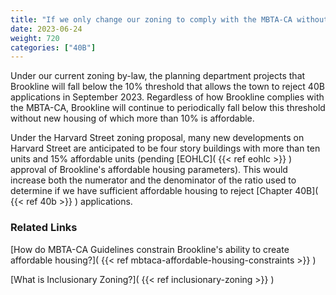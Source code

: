 ```yaml
---
title: "If we only change our zoning to comply with the MBTA-CA without incentivizing more housing, will we still be forced to accept 40B projects?"
date: 2023-06-24
weight: 720
categories: ["40B"]
---
```

Under our current zoning by-law, the planning department projects that Brookline will fall below the 10% threshold that allows the town to reject 40B applications in September 2023. Regardless of how Brookline complies with the MBTA-CA, Brookline will continue to periodically fall below this threshold without new housing of which more than 10% is affordable.

Under the Harvard Street zoning proposal, many new developments on Harvard Street are anticipated to be four story buildings with more than ten units and 15% affordable units (pending [EOHLC]( {{< ref eohlc >}} ) approval of Brookline's affordable housing parameters). This would increase both the numerator and the denominator of the ratio used to determine if we have sufficient affordable housing to reject [Chapter 40B]( {{< ref 40b >}} ) applications.

### Related Links

[How do MBTA-CA Guidelines constrain Brookline's ability to create affordable housing?]( {{< ref mbtaca-affordable-housing-constraints >}} ) 

[What is Inclusionary Zoning?]( {{< ref inclusionary-zoning >}} )